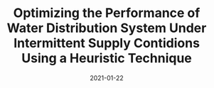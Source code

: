 ---
title: "Optimizing the Performance of Water Distribution System Under Intermittent Supply Contidions Using a Heuristic Technique"
collection: publications
permalink: /files/2022_Perelman et al.pdf
date: 2021-01-22
venue: 'Water (mdpi)'
#paperurl: ''
#link: 'https://doi.org/10.3390/W13050591'
citation: 'Perelman, G., Xing, L., Housh, M., Kandiah, V., Fishbain, B., Shafiee, E., 2022. Optimizing the Performance of Water Distribution System Under Intermittent Supply Contidions Using a Heuristic Technique. WDSA-CCWI Joint Conference, Valencia, Spain, 18-22 July 2022'
---